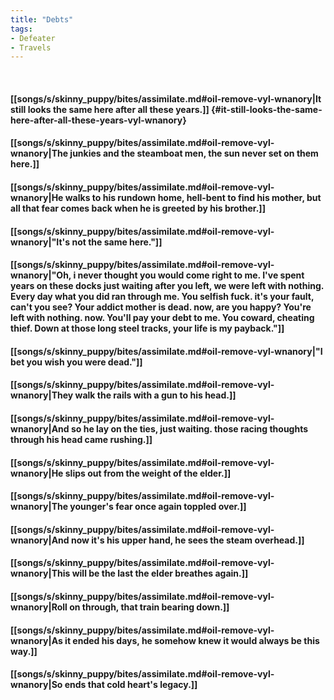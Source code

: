 ```yaml
---
title: "Debts"
tags:
- Defeater
- Travels
---
```

&nbsp;
#### [[songs/s/skinny_puppy/bites/assimilate.md#oil-remove-vyl-wnanory|It still looks the same here after all these years.]] {#it-still-looks-the-same-here-after-all-these-years-vyl-wnanory}
#### [[songs/s/skinny_puppy/bites/assimilate.md#oil-remove-vyl-wnanory|The junkies and the steamboat men, the sun never set on them here.]]
#### [[songs/s/skinny_puppy/bites/assimilate.md#oil-remove-vyl-wnanory|He walks to his rundown home, hell-bent to find his mother, but all that fear comes back when he is greeted by his brother.]]
#### [[songs/s/skinny_puppy/bites/assimilate.md#oil-remove-vyl-wnanory|"It's not the same here."]]
#### [[songs/s/skinny_puppy/bites/assimilate.md#oil-remove-vyl-wnanory|"Oh, i never thought you would come right to me. I've spent years on these docks just waiting after you left, we were left with nothing. Every day what you did ran through me. You selfish fuck. it's your fault, can't you see? Your addict mother is dead. now, are you happy? You're left with nothing. now. You'll pay your debt to me. You coward, cheating thief. Down at those long steel tracks, your life is my payback."]]
#### [[songs/s/skinny_puppy/bites/assimilate.md#oil-remove-vyl-wnanory|"I bet you wish you were dead."]]
#### [[songs/s/skinny_puppy/bites/assimilate.md#oil-remove-vyl-wnanory|They walk the rails with a gun to his head.]]
#### [[songs/s/skinny_puppy/bites/assimilate.md#oil-remove-vyl-wnanory|And so he lay on the ties, just waiting. those racing thoughts through his head came rushing.]]
#### [[songs/s/skinny_puppy/bites/assimilate.md#oil-remove-vyl-wnanory|He slips out from the weight of the elder.]]
#### [[songs/s/skinny_puppy/bites/assimilate.md#oil-remove-vyl-wnanory|The younger's fear once again toppled over.]]
#### [[songs/s/skinny_puppy/bites/assimilate.md#oil-remove-vyl-wnanory|And now it's his upper hand, he sees the steam overhead.]]
#### [[songs/s/skinny_puppy/bites/assimilate.md#oil-remove-vyl-wnanory|This will be the last the elder breathes again.]]
#### [[songs/s/skinny_puppy/bites/assimilate.md#oil-remove-vyl-wnanory|Roll on through, that train bearing down.]]
#### [[songs/s/skinny_puppy/bites/assimilate.md#oil-remove-vyl-wnanory|As it ended his days, he somehow knew it would always be this way.]]
#### [[songs/s/skinny_puppy/bites/assimilate.md#oil-remove-vyl-wnanory|So ends that cold heart's legacy.]]
